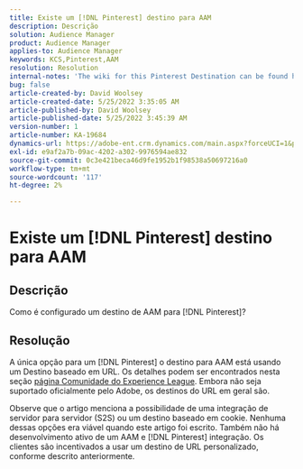 ```yaml
---
title: Existe um [!DNL Pinterest] destino para AAM
description: Descrição
solution: Audience Manager
product: Audience Manager
applies-to: Audience Manager
keywords: KCS,Pinterest,AAM
resolution: Resolution
internal-notes: 'The wiki for this Pinterest Destination can be found here: https://wiki.corp.adobe.com/display/MCPI/Pinterest+-+AAM+Destination+-+IN+DEVELOPMENT'
bug: false
article-created-by: David Woolsey
article-created-date: 5/25/2022 3:35:05 AM
article-published-by: David Woolsey
article-published-date: 5/25/2022 3:45:39 AM
version-number: 1
article-number: KA-19684
dynamics-url: https://adobe-ent.crm.dynamics.com/main.aspx?forceUCI=1&pagetype=entityrecord&etn=knowledgearticle&id=0a2b6ba9-dbdb-ec11-a7b6-0022480b01c5
exl-id: e9af2a7b-09ac-4202-a302-9976594ae832
source-git-commit: 0c3e421beca46d9fe1952b1f98538a50697216a0
workflow-type: tm+mt
source-wordcount: '117'
ht-degree: 2%

---
```


# Existe um [!DNL Pinterest] destino para AAM

## Descrição


Como é configurado um destino de AAM para [!DNL Pinterest]?


## Resolução


A única opção para um [!DNL Pinterest] o destino para AAM está usando um Destino baseado em URL. Os detalhes podem ser encontrados nesta seção [página Comunidade do Experience League](https://experienceleaguecommunities.adobe.com/t5/adobe-audience-manager-questions/pinterest-destination/td-p/434687). Embora não seja suportado oficialmente pelo Adobe, os destinos do URL em geral são.

Observe que o artigo menciona a possibilidade de uma integração de servidor para servidor (S2S) ou um destino baseado em cookie. Nenhuma dessas opções era viável quando este artigo foi escrito. Também não há desenvolvimento ativo de um AAM e [!DNL Pinterest] integração. Os clientes são incentivados a usar um destino de URL personalizado, conforme descrito anteriormente.
